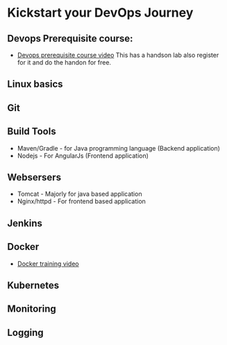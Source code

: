 # Kickstart your DevOps Journey

## Devops Prerequisite course:

* [Devops prerequisite course video](https://www.youtube.com/watch?v=Wvf0mBNGjXY) This has a handson lab also register for it and do the handon for free.

## Linux basics

## Git

## Build Tools

* Maven/Gradle - for Java programming language (Backend application)
* Nodejs - For AngularJs (Frontend application)

## Websersers

* Tomcat - Majorly for java based application
* Nginx/httpd - For frontend based application

## Jenkins

## Docker

* [Docker training video](https://www.youtube.com/watch?v=zJ6WbK9zFpI&t=5722s) 

## Kubernetes

## Monitoring

## Logging